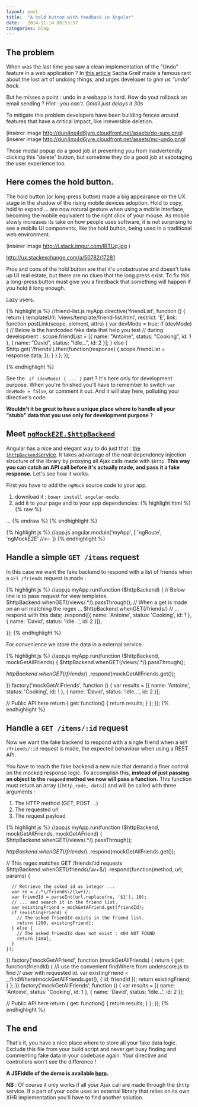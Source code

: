 ```yaml
---
layout: post
title:  "A hold button with feedback in Angular"
date:   2014-11-14 08:53:57
categories: blog
---
```


## The problem

When was the last time you saw a clean implementation of the "Undo" feature in a web application ? In [this article](http://sachagreif.com/undo/) Sacha Greif made a famous rant about the lost art of undoing things, and urges developer to _give us “undo” back._ 

But he misses a point : undo in a webapp is hard. How do yout rollback an email sending ? _Hint : you can't. Gmail just delays it 30s_ 

To mitigate this problem developers have been building fences around features that have a critical impact, like irreversible deletion.

(insérer image http://dun4nx4d6jyre.cloudfront.net/assets/do-sure.png)
(insérer image http://dun4nx4d6jyre.cloudfront.net/assets/mc-undo.png)

Those modal popup do a good job at preventing you from inadvertendly clicking this "delete" button, but sometime they do a good job at sabotaging the user experience too.

## Here comes the hold button.

The hold button (or long-press button) made a big appearance on the UX stage in the shadow of the rising mobile devices adoption. Hold to copy, hold to expand ... are now natural gesture when using a mobile interface, becoming the mobile equivalent to the right click of your mouse. As mobile slowly increases its take on how people uses software, it is not surprising to see a mobile UI components, like the hold button, being used in a traditional web environment.

(insérer image http://i.stack.imgur.com/lRTUq.jpg )

http://ux.stackexchange.com/a/50782/17281

Pros and cons of the hold button are that it's unobstrusive and doesn't take up UI real estate, but there are no clues that the long press exist. To fix this a long-press button must give you a feedback that something will happen if you hold it long enough.


<!-- 

This article is aimed at developer that are too lazy to do it, but lacks a better option than confirmation popup _à la Mailchimp_ .


 -->

Lazy users.

{% highlight js %}
//friend-list.js
myApp.directive('friendList', function () {
  return {
    templateUrl: 'views/template/friend-list.html',
    restrict: 'E',
    link: function postLink(scope, element, attrs) {
      var devMode = true;
      if (devMode) {
        // Below is the hardcoded fake data that help you test 
        // during development : 
        scope.friendList = [{
          name: "Antoine",
          status: "Cooking",
          id: 1
        }, {
          name: "David",
          status: "Idle...",
          id: 2
        }];
      } else {
        $http.get('/friends').then(function(response) {
          scope.friendList = response.data;
        });
      }
    }
  };
});

{% endhighlight %}

See the ``` if (devMode) { ... }``` part ? It's here only for development purpose.
When you're finished you'll have to remember to switch ``` var devMode = false ```, or comment it out. And it will stay here, polluting your directive's code. 

__Wouldn't it be great to have a unique place where to handle all your "stubb" data that you use only for development purpose ?__

## Meet [`ngMockE2E.$httpBackend`](https://docs.angularjs.org/api/ngMockE2E/service/$httpBackend)

Angular has a nice and elegant way to do just that : [the ```$httpBackend```service](https://docs.angularjs.org/api/ngMockE2E/service/$httpBackend). It takes advantage of the neat dependency injection structure of the library by proxying all Ajax calls made with ```$http```. __This way you can catch an API call before it's actually made, and pass it a fake response.__ Let's see how it works.

First you have to add the `ngMock` source code to your app.

1.  download it : `bower install angular-mocks`
2.  add it to your page and to your app dependencies:
{% highlight html %}
{% raw %}
<!-- index.html -->

<script src="bower_components/angular/angular.js"></script>
<script src="bower_components/angular-mocks/angular-mocks.js"></script>
...
{% endraw %}
{% endhighlight %}

{% highlight js %}
//app.js
angular.module('myApp', [
  'ngRoute',
  'ngMockE2E' //<-- 
])
{% endhighlight %}

## Handle a simple `GET /items` request

In this case we want the fake backend to respond with a list of friends when a `GET /friends` request is made :

{% highlight js %}
//app.js
myApp.run(function ($httpBackend) {
  // Below line is to pass request for view templates.
  $httpBackend.whenGET(/views\/.*/).passThrough();
  // When a get is made on an url matching the regex ... 
  $httpBackend.whenGET(/friends/)
    // ... respond with this data;
    .respond([{
      name: 'Antoine',
      status: 'Cooking',
      id: 1
    }, {
      name: 'David',
      status: 'Idle...',
      id: 2
    }]);

});
{% endhighlight %}

For convenience we store the data in a external service.

{% highlight js %}
//app.js
myApp.run(function ($httpBackend, mockGetAllFriends) {
  $httpBackend.whenGET(/views\/.*/).passThrough();

  $httpBackend.whenGET(/friends$/)
    .respond(mockGetAllFriends.get());

}).factory('mockGetAllFriends', function () {
  var results = [{
    name: 'Antoine',
    status: 'Cooking',
    id: 1
  }, {
    name: 'David',
    status: 'Idle...',
    id: 2
  }];

  // Public API here
  return {
    get: function() {
      return results;
    }
  };
});
{% endhighlight %}


## Handle a `GET /items/:id` request

Now we want the fake backend to respond with a single friend when a `GET /friends/:id` request is made, the expected behaviour when using a REST API.

You have to teach the fake backend a new rule that demand a finer control on the mocked response logic. To accomplish this, __instead of just passing an object to the `respond` method we now will pass a function.__ This function must return an array (`[http_code, data]`) and will be called with three arguments :

1.  The HTTP method (GET, POST ...)
2.  The requested url
3.  The request payload

{% highlight js %}
//app.js
myApp.run(function ($httpBackend, mockGetAllFriends, mockGetAFriend) {
  $httpBackend.whenGET(/views\/.*/).passThrough();

  $httpBackend.whenGET(/friends$/)
    .respond(mockGetAllFriends.get());

  // This regex matches GET /friends/:id requests
  $httpBackend.whenGET(/friends\/\w+$/)
    .respond(function(method, url, params) {

      // Retrieve the asked id as integer ...
      var re = /.*\/friends\/(\w+)/;
      var friendId = parseInt(url.replace(re, '$1'), 10);
      // ... and search it in the friend list.
      var existingFriend = mockGetAFriend.get(friendId);
      if (existingFriend) {
        // The asked friendId exists in the friend list.
        return [200, existingFriend];
      } else {
        // The asked friendId does not exist : 404 NOT FOUND
        return [404]; 
      }
    });

}).factory('mockGetAFriend', function (mockGetAllFriends) {
  return {
    get: function(friendId) {
      //I use the convenient findWhere from underscore.js to find
      // user with requested id.
      var existingFriend = _.findWhere(mockGetAllFriends.get(), {
        id: friendId
      });
      return existingFriend;
    }
  };
}).factory('mockGetAllFriends', function () {
  var results = [{
    name: 'Antoine',
    status: 'Cooking',
    id: 1
  }, {
    name: 'David',
    status: 'Idle...',
    id: 2
  }];

  // Public API here
  return {
    get: function() {
      return results;
    }
  };
});
{% endhighlight %}


## The end


That's it, you have a nice place where to store all your fake data logic. Exclude this file from your build script and never get busy finding and commenting fake data in your codebase again. Your directive and controllers won't see the difference !

__A JSFiddle of the demo is available [here](http://jsfiddle.net/antoinebc/sr5wL02a/).__

__NB__ : Of course it only works if all your Ajax call are made through the ```$http``` service. If a part of your code uses an external library that relies on its own XHR implementation you'll have to find another solution.



